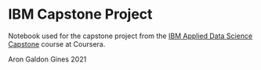 # IBM Capstone Project

Notebook used for the capstone project from the [IBM Applied Data Science Capstone](https://www.coursera.org/learn/applied-data-science-capstone) course at Coursera.

Aron Galdon Gines 2021
